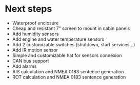 
# Next steps

* Waterproof enclosure
* Cheap and resistant 7" screen to mount in cabin panels
* Add humidity sensors
* Add engine and water temperature sensors
* Add 2 customizable switches (shutdown, start services...)
* Add IR motion sensor
* Simple and customizable hat for sensors connexion
* CAN bus support
* Add alarms
* AIS calculation and NMEA 0183 sentence generation
* ROT calculation and NMEA 0183 sentence generation


